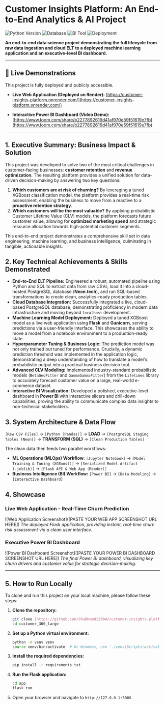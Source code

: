 # Customer Insights Platform: An End-to-End Analytics & AI Project

![Python Version](https://img.shields.io/badge/Python-3.11-blue?style=for-the-badge&logo=python)
![Database](https://img.shields.io/badge/PostgreSQL-Cloud%20Hosted-blue?style=for-the-badge&logo=postgresql)
![BI Tool](https://img.shields.io/badge/Power%20BI-Interactive-yellow?style=for-the-badge&logo=powerbi)
![Deployment](https://img.shields.io/badge/Deployed%20on-Render-green?style=for-the-badge&logo=render)

**An end-to-end data science project demonstrating the full lifecycle from raw data ingestion and cloud ELT to a deployed machine learning application and an executive-level BI dashboard.**

---

## 🚀 Live Demonstrations

This project is fully deployed and publicly accessible.

* **Live Web Application (Deployed on Render):**
    [https://customer-insights-platform.onrender.com/](https://customer-insights-platform.onrender.com/)

* **Interactive Power BI Dashboard (Video Demo):**
    [https://www.loom.com/share/b2277892616d41af970e59f51619e7fb](https://www.loom.com/share/b2277892616d41af970e59f51619e7fb)

---

## 1. Executive Summary: Business Impact & Solution

This project was developed to solve two of the most critical challenges in customer-facing businesses: **customer retention** and **revenue optimization**. The resulting platform provides a unified solution for data-driven decision-making by answering two key questions:

1.  **Which customers are at risk of churning?** By leveraging a tuned XGBoost classification model, the platform provides a real-time risk assessment, enabling the business to move from a reactive to a **proactive retention strategy**.
2.  **Which customers will be the most valuable?** By applying probabilistic Customer Lifetime Value (CLV) models, the platform forecasts future customer value, allowing for **optimized marketing spend** and strategic resource allocation towards high-potential customer segments.

This end-to-end project demonstrates a comprehensive skill set in data engineering, machine learning, and business intelligence, culminating in tangible, actionable insights.

## 2. Key Technical Achievements & Skills Demonstrated

* **End-to-End ELT Pipeline:** Engineered a robust, automated pipeline using Python and SQL to extract data from raw CSVs, load it into a cloud-hosted PostgreSQL database (**Neon.tech**), and run SQL-based transformations to create clean, analytics-ready production tables.
* **Cloud Database Integration:** Successfully integrated a live, cloud-based PostgreSQL database, demonstrating proficiency in modern data infrastructure and moving beyond `localhost` development.
* **Machine Learning Model Deployment:** Deployed a tuned XGBoost model as a live web application using **Flask** and **Gunicorn**, serving predictions via a user-friendly interface. This showcases the ability to move a model from a notebook environment to a production-ready state.
* **Hyperparameter Tuning & Business Logic:** The prediction model was not only trained but tuned for performance. Crucially, a dynamic prediction threshold was implemented in the application logic, demonstrating a deep understanding of how to translate a model's probabilistic output into a practical business decision tool.
* **Advanced CLV Modeling:** Implemented industry-standard probabilistic models (`BetaGeoFitter` and `GammaGammaFitter`) from the `Lifetimes` library to accurately forecast customer value on a large, real-world e-commerce dataset.
* **Interactive BI Visualization:** Developed a polished, executive-level dashboard in **Power BI** with interactive slicers and drill-down capabilities, proving the ability to communicate complex data insights to non-technical stakeholders.

## 3. System Architecture & Data Flow

`[Raw CSV Files]` -> `[Python (Pandas)]` -> **LOAD** -> `[PostgreSQL Staging Tables (Neon)]` -> **TRANSFORM (SQL)** -> `[Clean Production Tables]`

The clean data then feeds two parallel workflows:

* **ML Operations (MLOps) Workflow:** `[Jupyter Notebook]` -> `[Model Training & Tuning (XGBoost)]` -> `[Serialized Model Artifact (.joblib)]` -> `[Flask API & Web App (Render)]`
* **Business Intelligence (BI) Workflow:** `[Power BI]` -> `[Data Modeling]` -> `[Interactive Dashboard]`

## 4. Showcase

### Live Web Application - Real-Time Churn Prediction

![Web Application Screenshot]([PASTE YOUR WEB APP SCREENSHOT URL HERE])
*The deployed Flask application, providing instant, real-time churn risk assessment via a clean user interface.*

### Executive Power BI Dashboard

![Power BI Dashboard Screenshot]([PASTE YOUR POWER BI DASHBOARD SCREENSHOT URL HERE])
*The final Power BI dashboard, visualizing key churn drivers and customer value for strategic decision-making.*

---

## 5. How to Run Locally

To clone and run this project on your local machine, please follow these steps:

1.  **Clone the repository:**
    ```bash
    git clone [https://github.com/Shubham812004/customer-insights-platform.git](https://github.com/Shubham812004/customer-insights-platform.git)
    cd customer_360_large
    ```
2.  **Set up a Python virtual environment:**
    ```bash
    python -m venv venv
    source venv/bin/activate  # On Windows, use `.\venv\Scripts\activate`
    ```
3.  **Install the required dependencies:**
    ```bash
    pip install -r requirements.txt
    ```
4.  **Run the Flask application:**
    ```bash
    cd app
    flask run
    ```
5.  Open your browser and navigate to `http://127.0.0.1:5000`.